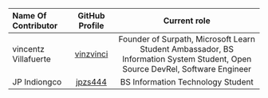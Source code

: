 | Name Of Contributor | GitHub Profile | Current role |
|:--- |:---: | :---:|
vincentz Villafuerte | [vinzvinci](https://github.com/vinzvinci) |  Founder of Surpath, Microsoft Learn Student Ambassador, BS Information System Student, Open Source DevRel, Software Engineer |
JP Indiongco | [jpzs444](https://github.com/jpzs444) | BS Information Technology Student |
